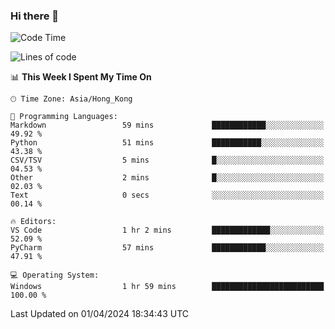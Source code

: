 ### Hi there 👋

<!--
**RoiexLee/RoiexLee** is a ✨ _special_ ✨ repository because its `README.md` (this file) appears on your GitHub profile.

Here are some ideas to get you started:

- 🔭 I’m currently working on ...
- 🌱 I’m currently learning ...
- 👯 I’m looking to collaborate on ...
- 🤔 I’m looking for help with ...
- 💬 Ask me about ...
- 📫 How to reach me: ...
- 😄 Pronouns: ...
- ⚡ Fun fact: ...
-->

<!--START_SECTION:waka-->
![Code Time](http://img.shields.io/badge/Code%20Time-484%20hrs%205%20mins-blue)

![Lines of code](https://img.shields.io/badge/From%20Hello%20World%20I%27ve%20Written-37.3%20thousand%20lines%20of%20code-blue)

📊 **This Week I Spent My Time On** 

```text
🕑︎ Time Zone: Asia/Hong_Kong

💬 Programming Languages: 
Markdown                 59 mins             ████████████░░░░░░░░░░░░░   49.92 % 
Python                   51 mins             ███████████░░░░░░░░░░░░░░   43.38 % 
CSV/TSV                  5 mins              █░░░░░░░░░░░░░░░░░░░░░░░░   04.53 % 
Other                    2 mins              █░░░░░░░░░░░░░░░░░░░░░░░░   02.03 % 
Text                     0 secs              ░░░░░░░░░░░░░░░░░░░░░░░░░   00.14 % 

🔥 Editors: 
VS Code                  1 hr 2 mins         █████████████░░░░░░░░░░░░   52.09 % 
PyCharm                  57 mins             ████████████░░░░░░░░░░░░░   47.91 % 

💻 Operating System: 
Windows                  1 hr 59 mins        █████████████████████████   100.00 % 
```


 Last Updated on 01/04/2024 18:34:43 UTC
<!--END_SECTION:waka-->
